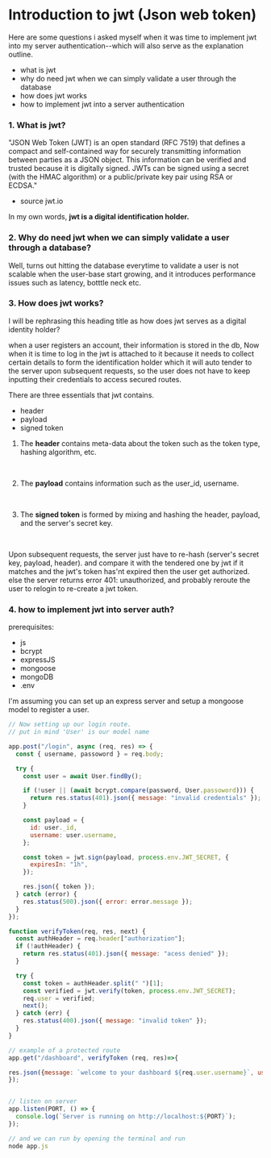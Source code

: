 # Introduction to jwt (Json web token)

<p>Here are some questions i asked myself when it was time to implement jwt into my server authentication--which will also serve as the explanation outline. </p>

<ul>
 <li> what is jwt </li>
 <li> why do need jwt when we can simply validate a user through the database</li>
 <li> how does jwt works</li>
 <li> how to implement jwt into a server authentication </li>
 
 </ul>

### 1. What is jwt?

"JSON Web Token (JWT) is an open standard (RFC 7519) that defines a compact and self-contained way for securely transmitting information between parties as a JSON object. This information can be verified and trusted because it is digitally signed. JWTs can be signed using a secret (with the HMAC algorithm) or a public/private key pair using RSA or ECDSA."

- source jwt.io

In my own words, **jwt is a digital identification holder.**

### 2. Why do need jwt when we can simply validate a user through a database?

Well, turns out hitting the database everytime to validate a user is not scalable when the user-base start growing, and it introduces performance issues such as latency, botttle neck etc.

### 3. How does jwt works?

I will be rephrasing this heading title as how does jwt serves as a digital identity holder?

when a user registers an account, their information is stored in the db, Now when it is time to log in the jwt is attached to it because it needs to collect certain details to form the identification holder which it will auto tender to the server upon subsequent requests, so the user does not have to keep inputting their credentials to access secured routes.

There are three essentials that jwt contains.

- header
- payload
- signed token
  <br>

1. The **header** contains meta-data about the token such as the token type, hashing algorithm, etc.

 <br>

2. The **payload** contains information such as the user_id, username.

 <br>

3. The **signed token** is formed by mixing and hashing the header, payload, and the server's secret key.

 <br>

Upon subsequent requests, the server just have to re-hash (server's secret key, payload, header). and compare it with the tendered one by jwt if it matches and the jwt's token has'nt expired then the user get authorized.
else the server returns error 401: unauthorized, and probably reroute the user to relogin to re-create a jwt token.

### 4. how to implement jwt into server auth?

prerequisites:

- js
- bcrypt
- expressJS
- mongoose
- mongoDB
- .env

I'm assuming you can set up an express server and setup a mongoose model to register a user.

```js
// Now setting up our login route.
// put in mind 'User' is our model name

app.post("/login", async (req, res) => {
  const { username, passoword } = req.body;

  try {
    const user = await User.findBy();

    if (!user || (await bcrypt.compare(password, User.passoword))) {
      return res.status(401).json({ message: "invalid credentials" });
    }

    const payload = {
      id: user._id,
      username: user.username,
    };

    const token = jwt.sign(payload, process.env.JWT_SECRET, {
      expiresIn: "1h",
    });

    res.json({ token });
  } catch (error) {
    res.status(500).json({ error: error.message });
  }
});

function verifyToken(req, res, next) {
  const authHeader = req.header["authorization"];
  if (!authHeader) {
    return res.status(401).json({ message: "acess denied" });
  }

  try {
    const token = authHeader.split(" ")[1];
    const verified = jwt.verify(token, process.env.JWT_SECRET);
    req.user = verified;
    next();
  } catch (err) {
    res.status(400).json({ message: "invalid token" });
  }
}

// example of a protected route
app.get("/dashboard", verifyToken (req, res)=>{

res.json({message: `welcome to your dashboard ${req.user.username}`, userID: req.user.id });
});


// listen on server
app.listen(PORT, () => {
  console.log(`Server is running on http://localhost:${PORT}`);
});

// and we can run by opening the terminal and run
node app.js
```

